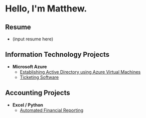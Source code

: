 # Hello, I'm Matthew.

## Resume
* (input resume here)
## Information Technology Projects
* **Microsoft Azure**
  * [Establishing Active Directory using Azure Virtual Machines](https://github.com/mattywashere/ad-configuration)
  * [Ticketing Software](https://github.com/mattywashere/ticketing-software)

## Accounting Projects
* **Excel / Python**
  * [Automated Financial Reporting](https://github.com/mattywashere/Automated-Financial-Reporting)
